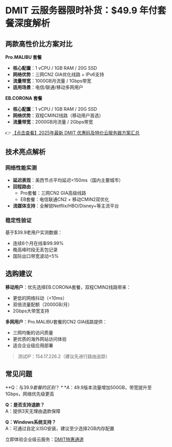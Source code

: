 # DMIT 云服务器限时补货：$49.9 年付套餐深度解析

## 两款高性价比方案对比

**Pro.MALIBU 套餐**  
- **核心配置**：1 vCPU / 1GB RAM / 20G SSD  
- **网络优势**：三网CN2 GIA优化线路 + IPv6支持  
- **流量带宽**：1000GB月流量 / 1Gbps带宽  
- **适用场景**：电信/联通/移动多网用户  

**EB.CORONA 套餐**  
- **核心配置**：1 vCPU / 1GB RAM / 20G SSD  
- **网络优势**：双程CMIN2线路（移动用户首选）  
- **流量带宽**：2000GB月流量 / 2Gbps带宽  

👉 [【点击查看】2025年最新 DMIT 优惠码及特价云服务器方案汇总](https://bit.ly/dmit_coupon)

## 技术亮点解析

### 网络性能实测
- **延迟表现**：美西节点平均延迟<150ms（国内主要城市）  
- **回程路由**：  
  - Pro套餐：三网CN2 GIA高级线路  
  - EB套餐：电信联通CN2 + 移动CMIN2双优化  
- **流媒体支持**：全解锁Netflix/HBO/Disney+等主流平台  

### 稳定性验证
基于$39.9老用户实测数据：
- 连续6个月在线率99.99%  
- 晚高峰时段无丢包记录  
- 国际出口带宽波动<5%  

## 选购建议

**移动用户**：优先选择EB.CORONA套餐，双程CMIN2线路带来：  
- 更低的网络抖动（<10ms）  
- 双倍流量配额（2000GB/月）  
- 2Gbps大带宽支持  

**多网用户**：Pro.MALIBU套餐的CN2 GIA线路提供：  
- 三网均衡的访问质量  
- 更优质的海外网站访问体验  
- 适合企业级应用部署  

> 测试IP：154.17.226.2（建议先进行路由追踪）

## 常见问题

**Q：与$39.9套餐的区别？**  
A：$49.9版本流量增加500GB，带宽提升至1Gbps，网络优先级更高  

**Q：是否支持退款？**  
A：提供3天无理由退款保障  

**Q：Windows系统支持？**  
A：可通过自定义ISO安装，建议至少选择2GB内存配置  

立即体验企业级云服务：[DMIT特惠通道](https://bit.ly/dmit_coupon)